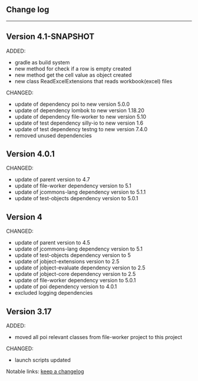## Change log
----------------------

Version 4.1-SNAPSHOT
-------------

ADDED:

- gradle as build system
- new method for check if a row is empty created
- new method get the cell value as object created
- new class ReadExcelExtensions that reads workbook(excel) files

CHANGED:

- update of dependency poi to new version 5.0.0
- update of dependency lombok to new version 1.18.20
- update of dependency file-worker to new version 5.10
- update of test dependency silly-io to new version 1.6
- update of test dependency testng to new version 7.4.0
- removed unused dependencies

Version 4.0.1
-------------

CHANGED:

- update of parent version to 4.7
- update of file-worker dependency version to 5.1
- update of jcommons-lang dependency version to 5.1.1
- update of test-objects dependency version to 5.0.1

Version 4
-------------

CHANGED:

- update of parent version to 4.5
- update of jcommons-lang dependency version to 5.1
- update of test-objects dependency version to 5
- update of jobject-extensions version to 2.5
- update of jobject-evaluate dependency version to 2.5
- update of jobject-core dependency version to 2.5
- update of file-worker dependency version to 5.0.1
- update of poi dependency version to 4.0.1
- excluded logging dependencies

Version 3.17
-------------

ADDED:
 
- moved all poi relevant classes from file-worker project to this project

CHANGED:

- launch scripts updated

Notable links:
[keep a changelog](http://keepachangelog.com/en/1.0.0/)
